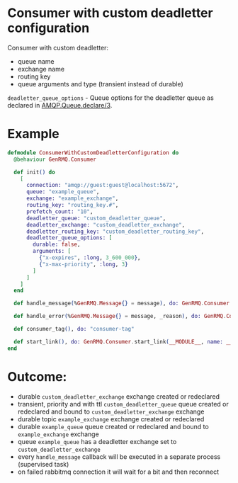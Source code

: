 Consumer with custom deadletter configuration
=============================================

Consumer with custom deadletter:

- queue name
- exchange name
- routing key
- queue arguments and type (transient instead of durable)

 `deadletter_queue_options` - Queue options for the deadletter queue as declared in
 [AMQP.Queue.declare/3](https://hexdocs.pm/amqp/AMQP.Queue.html#declare/3).

# Example

~~~elixir
defmodule ConsumerWithCustomDeadletterConfiguration do
  @behaviour GenRMQ.Consumer

  def init() do
    [
      connection: "amqp://guest:guest@localhost:5672",
      queue: "example_queue",
      exchange: "example_exchange",
      routing_key: "routing_key.#",
      prefetch_count: "10",
      deadletter_queue: "custom_deadletter_queue",
      deadletter_exchange: "custom_deadletter_exchange",
      deadletter_routing_key: "custom_deadletter_routing_key",
      deadletter_queue_options: [
        durable: false,
        arguments: [
          {"x-expires", :long, 3_600_000},
          {"x-max-priority", :long, 3}
        ]
      ]
    ]
  end

  def handle_message(%GenRMQ.Message{} = message), do: GenRMQ.Consumer.ack(message)

  def handle_error(%GenRMQ.Message{} = message, _reason), do: GenRMQ.Consumer.reject(message, false)

  def consumer_tag(), do: "consumer-tag"

  def start_link(), do: GenRMQ.Consumer.start_link(__MODULE__, name: __MODULE__)
end
~~~

# Outcome:

- durable `custom_deadletter_exchange` exchange created or redeclared
- transient, priority and with ttl `custom_deadletter_queue` queue created or redeclared and bound to `custom_deadletter_exchange` exchange
- durable topic `example_exchange` exchange created or redeclared
- durable `example_queue` queue created or redeclared and bound to `example_exchange` exchange
- queue `example_queue` has a deadletter exchange set to `custom_deadletter_exchange`
- every `handle_message` callback will be executed in a separate process (supervised task)
- on failed rabbitmq connection it will wait for a bit and then reconnect
